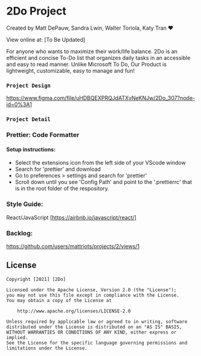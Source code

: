 # 2Do Project

Created by Matt DePauw, Sandra Lwin, Walter Toriola, Katy Tran ❤
  
View online at: [To Be Updated]

For anyone who wants to maximize their work/life balance.
2Do is an efficient and concise To-Do list that organizes daily tasks in an accessible and easy to read manner. Unlike Microsoft To Do, Our Product is lightweight, customizable, easy to manage and fun!  

###  `Project Design`

https://www.figma.com/file/uHDBQEXPRQJdATXyNeKNJw/2Do_307?node-id=0%3A1


###  `Project Detail`

### Prettier: Code Formatter

#### Setup instructions:
- Select the extensions icon from the left side of your VScode window
- Search for 'prettier' and download
- Go to preferences > settings and search for 'prettier'
- Scroll down until you see 'Config Path' and point to the '.prettierrc' that is in the root folder of the respository.

### Style Guide:
React/JavaScript [https://airbnb.io/javascript/react/]

### Backlog:
https://github.com/users/mattriots/projects/2/views/1



## License

    Copyright [2021] [2Do]

    Licensed under the Apache License, Version 2.0 (the "License");
    you may not use this file except in compliance with the License.
    You may obtain a copy of the License at

        http://www.apache.org/licenses/LICENSE-2.0

    Unless required by applicable law or agreed to in writing, software
    distributed under the License is distributed on an "AS IS" BASIS,
    WITHOUT WARRANTIES OR CONDITIONS OF ANY KIND, either express or implied.
    See the License for the specific language governing permissions and
    limitations under the License.















